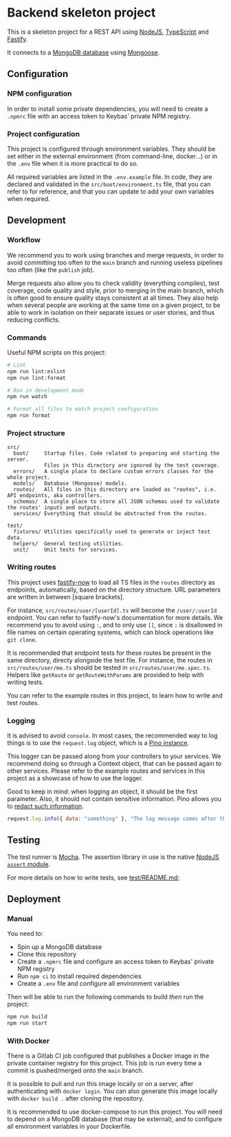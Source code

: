 # Backend skeleton project

This is a skeleton project for a REST API using [NodeJS](https://nodejs.org/en/),
[TypeScript](https://www.typescriptlang.org/) and [Fastify](https://www.fastify.io/).

It connects to a [MongoDB database](https://www.mongodb.com/) using
[Mongoose](https://mongoosejs.com/).

## Configuration

### NPM configuration

In order to install some private dependencies, you will need to create a `.npmrc` file
with an access token to Keybas' private NPM registry.

### Project configuration

This project is configured through environment variables. They should be set either
in the external environment (from command-line, docker...) or in the `.env` file when
it is more practical to do so.

All required variables are listed in the `.env.example` file. In code, they are
declared and validated in the `src/boot/environment.ts` file, that you can refer
to for reference, and that you can update to add your own variables when required.

## Development

### Workflow

We recommend you to work using branches and merge requests, in order to avoid committing too
often to the `main` branch and running useless pipelines too often (like the `publish` job).

Merge requests also allow you to check validity (everything compiles), test coverage,
code quality and style, prior to merging in the main branch, which is often good to ensure
quality stays consistent at all times. They also help when several people are working at
the same time on a given project, to be able to work in isolation on their separate issues
or user stories, and thus reducing conflicts.

### Commands

Useful NPM scripts on this project:

```sh
# Lint
npm run lint:eslint
npm run lint:format

# Run in development mode
npm run watch

# Format all files to match project configuration
npm run format
```

### Project structure

```text
src/
  boot/     Startup files. Code related to preparing and starting the server.
            Files in this directory are ignored by the test coverage.
  errors/   A single place to declare custom errors classes for the whole project.
  models/   Database (Mongoose) models.
  routes/   All files in this directory are loaded as "routes", i.e. API endpoints, aka controllers.
  schemas/  A single place to store all JSON schemas used to validate the routes' inputs and outputs.
  services/ Everything that should be abstracted from the routes.

test/
  fixtures/ Utilities specifically used to generate or inject test data.
  helpers/  General testing utilities.
  unit/     Unit tests for services.
```

### Writing routes

This project uses [fastify-now](https://github.com/yonathan06/fastify-now) to load all TS
files in the `routes` directory as endpoints, automatically, based on the directory structure.
URL parameters are written in between \[square brackets\].

For instance, `src/routes/user/[userId].ts` will become the `/user/:userId` endpoint.
You can refer to fastify-now's documentation for more details. We recommend you to avoid
using `:`, and to only use `[]`, since `:` is disallowed in file names on certain operating
systems, which can block operations like `git clone`.

It is recommended that endpoint tests for these routes be present in the same directory,
directy alongside the test file. For instance, the routes in `src/routes/user/me.ts` should
be tested in `src/routes/user/me.spec.ts`. Helpers like `getRoute` or `getRouteWithParams`
are provided to help with writing tests.

You can refer to the example routes in this project, to learn how to write and test routes.

### Logging

It is advised to avoid `console`. In most cases, the recommended way to log things
is to use the `request.log` object, which is a [Pino instance](https://getpino.io/#/).

This logger can be passed along from your controllers to your services. We recommend
doing so through a Context object, that can be passed again to other services. Please
refer to the example routes and services in this project as a showcase of how to use
the logger.

Good to keep in mind: when logging an object, it should be the first parameter.
Also, it should not contain sensitive information. Pino allows you to
[redact such information](https://github.com/pinojs/pino/blob/master/docs/redaction.md).

```js
request.log.info({ data: "something" }, "The log message comes after the object");
```

## Testing

The test runner is [Mocha](https://mochajs.org/). The assertion library in use is
the native [NodeJS `assert` module](https://nodejs.org/api/assert.html).

For more details on how to write tests, see [test/README.md](test/README.md);

## Deployment

### Manual

You need to:

- Spin up a MongoDB database
- Clone this repository
- Create a `.npmrc` file and configure an access token to Keybas' private NPM registry
- Run `npm ci` to install required dependencies
- Create a `.env` file and configure all environment variables

Then will be able to run the following commands to build _then_ run the project:

```sh
npm run build
npm run start
```

### With Docker

There is a Gitlab CI job configured that publishes a Docker image in the
private container registry for this project. This job is run every time a
commit is pushed/merged onto the `main` branch.

It is possible to pull and run this image locally or on a server, after
authenticating with `docker login`. You can also generate this image
locally with `docker build .` after cloning the repository.

It is recommended to use docker-compose to run this project. You will
need to depend on a MongoDB database (that may be external), and to
configure all environment variables in your Dockerfile.
